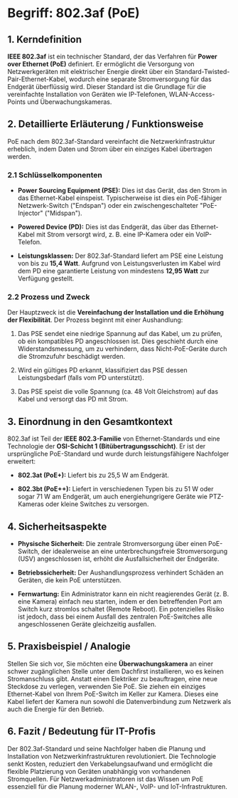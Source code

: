 # Begriff: 802.3af (PoE)

## 1. Kerndefinition

**IEEE 802.3af** ist ein technischer Standard, der das Verfahren für **Power over Ethernet (PoE)** definiert. Er ermöglicht die Versorgung von Netzwerkgeräten mit elektrischer Energie direkt über ein Standard-Twisted-Pair-Ethernet-Kabel, wodurch eine separate Stromversorgung für das Endgerät überflüssig wird. Dieser Standard ist die Grundlage für die vereinfachte Installation von Geräten wie IP-Telefonen, WLAN-Access-Points und Überwachungskameras.

## 2. Detaillierte Erläuterung / Funktionsweise

PoE nach dem 802.3af-Standard vereinfacht die Netzwerkinfrastruktur erheblich, indem Daten und Strom über ein einziges Kabel übertragen werden.

### 2.1 Schlüsselkomponenten

- **Power Sourcing Equipment (PSE):** Dies ist das Gerät, das den Strom in das Ethernet-Kabel einspeist. Typischerweise ist dies ein PoE-fähiger Netzwerk-Switch ("Endspan") oder ein zwischengeschalteter "PoE-Injector" ("Midspan").
    
- **Powered Device (PD):** Dies ist das Endgerät, das über das Ethernet-Kabel mit Strom versorgt wird, z. B. eine IP-Kamera oder ein VoIP-Telefon.
    
- **Leistungsklassen:** Der 802.3af-Standard liefert am PSE eine Leistung von bis zu **15,4 Watt**. Aufgrund von Leistungsverlusten im Kabel wird dem PD eine garantierte Leistung von mindestens **12,95 Watt** zur Verfügung gestellt.
    

### 2.2 Prozess und Zweck

Der Hauptzweck ist die **Vereinfachung der Installation und die Erhöhung der Flexibilität**. Der Prozess beginnt mit einer Aushandlung:

1. Das PSE sendet eine niedrige Spannung auf das Kabel, um zu prüfen, ob ein kompatibles PD angeschlossen ist. Dies geschieht durch eine Widerstandsmessung, um zu verhindern, dass Nicht-PoE-Geräte durch die Stromzufuhr beschädigt werden.
    
2. Wird ein gültiges PD erkannt, klassifiziert das PSE dessen Leistungsbedarf (falls vom PD unterstützt).
    
3. Das PSE speist die volle Spannung (ca. 48 Volt Gleichstrom) auf das Kabel und versorgt das PD mit Strom.
    

## 3. Einordnung in den Gesamtkontext

802.3af ist Teil der **IEEE 802.3-Familie** von Ethernet-Standards und eine Technologie der **OSI-Schicht 1 (Bitübertragungsschicht)**. Er ist der ursprüngliche PoE-Standard und wurde durch leistungsfähigere Nachfolger erweitert:

- **802.3at (PoE+):** Liefert bis zu 25,5 W am Endgerät.
    
- **802.3bt (PoE++):** Liefert in verschiedenen Typen bis zu 51 W oder sogar 71 W am Endgerät, um auch energiehungrigere Geräte wie PTZ-Kameras oder kleine Switches zu versorgen.
    

## 4. Sicherheitsaspekte

- **Physische Sicherheit:** Die zentrale Stromversorgung über einen PoE-Switch, der idealerweise an eine unterbrechungsfreie Stromversorgung (USV) angeschlossen ist, erhöht die Ausfallsicherheit der Endgeräte.
    
- **Betriebssicherheit:** Der Aushandlungsprozess verhindert Schäden an Geräten, die kein PoE unterstützen.
    
- **Fernwartung:** Ein Administrator kann ein nicht reagierendes Gerät (z. B. eine Kamera) einfach neu starten, indem er den betreffenden Port am Switch kurz stromlos schaltet (Remote Reboot). Ein potenzielles Risiko ist jedoch, dass bei einem Ausfall des zentralen PoE-Switches alle angeschlossenen Geräte gleichzeitig ausfallen.
    

## 5. Praxisbeispiel / Analogie

Stellen Sie sich vor, Sie möchten eine **Überwachungskamera** an einer schwer zugänglichen Stelle unter dem Dachfirst installieren, wo es keinen Stromanschluss gibt. Anstatt einen Elektriker zu beauftragen, eine neue Steckdose zu verlegen, verwenden Sie PoE. Sie ziehen ein einziges Ethernet-Kabel von Ihrem PoE-Switch im Keller zur Kamera. Dieses eine Kabel liefert der Kamera nun sowohl die Datenverbindung zum Netzwerk als auch die Energie für den Betrieb.

## 6. Fazit / Bedeutung für IT-Profis

Der 802.3af-Standard und seine Nachfolger haben die Planung und Installation von Netzwerkinfrastrukturen revolutioniert. Die Technologie senkt Kosten, reduziert den Verkabelungsaufwand und ermöglicht die flexible Platzierung von Geräten unabhängig von vorhandenen Stromquellen. Für Netzwerkadministratoren ist das Wissen um PoE essenziell für die Planung moderner WLAN-, VoIP- und IoT-Infrastrukturen.